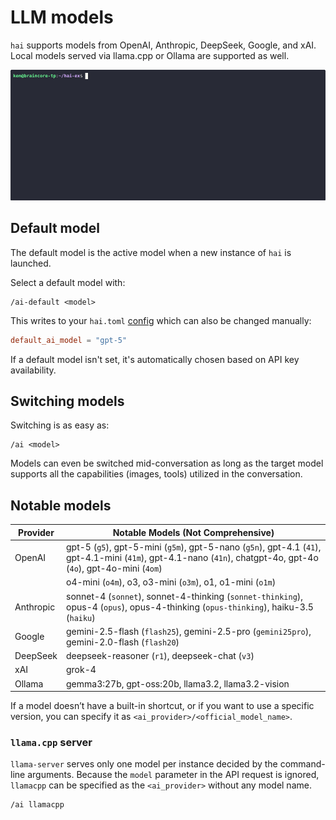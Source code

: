 # LLM models

`hai` supports models from OpenAI, Anthropic, DeepSeek, Google, and xAI. Local
models served via llama.cpp or Ollama are supported as well.

![](../image/hai-multi-ai.gif)

## Default model

The default model is the active model when a new instance of `hai` is launched.

Select a default model with:

```
/ai-default <model>
```

This writes to your `hai.toml` [config](../config.md#default-ai-model) which
can also be changed manually:

```toml
default_ai_model = "gpt-5"
```

If a default model isn't set, it's automatically chosen based on API key
availability.

## Switching models

Switching is as easy as:

```
/ai <model>
```

Models can even be switched mid-conversation as long as the target model
supports all the capabilities (images, tools) utilized in the conversation.

## Notable models

| Provider   | Notable Models (Not Comprehensive)      |
|------------|-----------------------------------------|
| OpenAI     | gpt-5 (`g5`), gpt-5-mini (`g5m`), gpt-5-nano (`g5n`), gpt-4.1 (`41`), gpt-4.1-mini (`41m`), gpt-4.1-nano (`41n`), chatgpt-4o, gpt-4o (`4o`), gpt-4o-mini (`4om`) |
|            | o4-mini (`o4m`), o3, o3-mini (`o3m`), o1, o1-mini (`o1m`) |
| Anthropic  | sonnet-4 (`sonnet`), sonnet-4-thinking (`sonnet-thinking`), opus-4 (`opus`), opus-4-thinking (`opus-thinking`), haiku-3.5 (`haiku`) |
| Google     | gemini-2.5-flash (`flash25`), gemini-2.5-pro (`gemini25pro`), gemini-2.0-flash (`flash20`) |
| DeepSeek   | deepseek-reasoner (`r1`), deepseek-chat (`v3`) |
| xAI        | grok-4                                         |
| Ollama     | gemma3:27b, gpt-oss:20b, llama3.2, llama3.2-vision |

If a model doesn’t have a built-in shortcut, or if you want to use a specific
version, you can specify it as `<ai_provider>/<official_model_name>`.

### `llama.cpp` server

`llama-server` serves only one model per instance decided by the command-line
arguments. Because the `model` parameter in the API request is ignored,
`llamacpp` can be specified as the `<ai_provider>` without any model name.

```
/ai llamacpp
```
